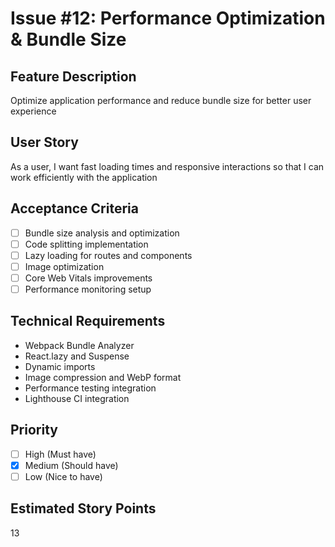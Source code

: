 # Issue #12: Performance Optimization & Bundle Size

## Feature Description
Optimize application performance and reduce bundle size for better user experience

## User Story
As a user, I want fast loading times and responsive interactions so that I can work efficiently with the application

## Acceptance Criteria
- [ ] Bundle size analysis and optimization
- [ ] Code splitting implementation
- [ ] Lazy loading for routes and components
- [ ] Image optimization
- [ ] Core Web Vitals improvements
- [ ] Performance monitoring setup

## Technical Requirements
- Webpack Bundle Analyzer
- React.lazy and Suspense
- Dynamic imports
- Image compression and WebP format
- Performance testing integration
- Lighthouse CI integration

## Priority
- [ ] High (Must have)
- [x] Medium (Should have)
- [ ] Low (Nice to have)

## Estimated Story Points
13